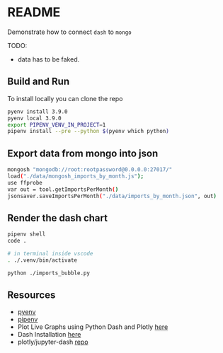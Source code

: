 # README

Demonstrate how to connect `dash` to `mongo`

TODO:

* data has to be faked.  

## Build and Run

To install locally you can clone the repo

```sh
pyenv install 3.9.0
pyenv local 3.9.0
export PIPENV_VENV_IN_PROJECT=1
pipenv install --pre --python $(pyenv which python)
```

## Export data from mongo into json

```sh
mongosh "mongodb://root:rootpassword@0.0.0.0:27017/"  
load("./data/mongosh_imports_by_month.js");
use ffprobe
var out = tool.getImportsPerMonth()
jsonsaver.saveImportsPerMonth("./data/imports_by_month.json", out)
```

## Render the dash chart

```sh
pipenv shell
code . 

# in terminal inside vscode
. ./.venv/bin/activate    

python ./imports_bubble.py       
```

## Resources

* [pyenv](https://github.com/pyenv/pyenv)  
* [pipenv](https://pypi.org/project/pipenv/)  
* Plot Live Graphs using Python Dash and Plotly [here](https://www.geeksforgeeks.org/plot-live-graphs-using-python-dash-and-plotly/)  
* Dash Installation [here](https://dash.plotly.com/installation)  
* plotly/jupyter-dash [repo](https://github.com/plotly/jupyter-dash)  
